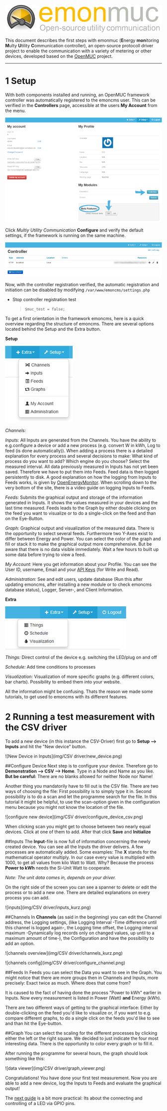 ![emonmuc header](img/emonmuc-logo.png)

This document describes the first steps with emonmuc (**E**nergy **mon**itoring **M**ulty **U**tility **C**ommunication controller), an open-source protocoll driver project to enable the communication with a variety of metering or other devices, developed based on the [OpenMUC](https://www.openmuc.org/) project.

---------------

# 1 Setup

With both components installed and running, an OpenMUC framework controller was automatically registered to the emoncms user. This can be verified in the **Controllers** page, accessible at the users **My Account** from the menu. 

![emonmuc user](img/emonmuc-user.png)

Click *Multiy Utility Communication* **Configure** and verify the default settings, if the framework is running on the same machine.  

![emonmuc controllers](img/emonmuc-controllers.jpg)

 Now, with the controller registration verified, the automatic registration and initiation can be disabled by modifying `/var/www/emoncms/settings.php`

- Stop controller registration test
   >     $muc_test = false;

To get a first orientation in the framework emoncms, here is a quick overview regarding the structure of emoncms. There are several options located behind the Setup and the Extra button.

**Setup**

![emonmuc setup](img/emonmuc-setup.png)

*Channels:*

*Inputs:* All Inputs are generated from the Channels. You have the ability to e.g.configure a device or add a new process (e.g. convert W in kWh, Log to feed (is done automatically)). When adding a process there is a detailed explanation for every process and several decisions to make: What kind of process do you want to add? Which engine do you choose? Select the measured interval. All data previously measured in Inputs has not yet been saved. Therefore we have to put them into Feeds. Feed data is then logged persistently to disk. A good explanation on how the logging from Inputs to Feeds works, is given by [OpenEnergyMonitor](https://guide.openenergymonitor.org/setup/local/). When scrolling down to the very bottom of the site, there is a video guide on logging Inputs to Feeds. 

*Feeds:* Submits the graphical output and storage of the information generated in Inputs. It shows the values measured in your devices and the last time measured. Feeds leads to the Graph by either double clicking on the feed you want to visualize or to do a single-click on the feed and than on the Eye-Button.

*Graph:* Graphical output and visualization of the measured data. There is the opportunity to select several feeds. Furthermore two Y-Axes exist to differ between Energy and Power. You can select the color of the graph and fill or stack it to make the graphical output more comprehensive. But be aware that there is no data visible immediately. Wait a few hours to built up some data before trying to view a feed.

*My Account:* Here you get information about your Profile. You can see the User ID, username, Email and your [API Keys](https://cloud.google.com/endpoints/docs/openapi/when-why-api-key) (for Write and Read).

*Administration:* See and edit users, update database (Run this after updating emoncms, after installing a new module or to check emoncms database status), Logger, Server-, and Client Information. 

**Extra**

![emonmuc-extra](img/emonmuc-extra.png)

*Things:* Direct control of the device e.g. switching the LED/plug on and off

*Schedule:* Add time conditions to processes

*Visualization:* Visualization of more specific graphs (e.g. different colors, bar charts). Possibility to embed them into your website. 

All the information might be confusing. Thats the reason we made some tutorials, to get used to emoncms with its different features. 

# 2 Running a test measurement with the CSV driver 

To add a new device (in this instance the CSV-Driver) first go to **Setup --> Inputs** and hit the "New device" button.


![New Device in Inputs](img/CSV driver/new_device.png)

##Configure Device
Next step is to configure your device. Therefore go to **Demonstration --> CSV --> Home**. Type in a Node and Name as you like. **But be careful:** There are no blanks allowed for neither Node nor Name! 

Another thing you mandatorily have to fill out is the CSV file. There are two ways of choosing the file: First possibility is to simply type it in. Second possibility is to do a scan and let the programme search for the file. In this tutorial it might be helpful, to use the scan-option given in the configuration menu because you might not know the location of the file.

![configure new device](img/CSV driver/configure_device_csv.png)

When clicking scan you might get to choose between two nearly equal devices. Click at one of them to add. After that click **Save** and **Initialize**  

##Inputs
The **Input**-file is now full of information concerning the newly created device. You can see all the Inputs the driver delivers. A few processes are automatically added. Some examples: The **X** stands for the mathematical operator multiply. In our case every value is multiplied with 1000, to get all values from kilo Watt to Watt. Why? Because the process **Power to kWh** needs the Si-Unit Watt to cooperate.

*Note: The unit data comes in, depends on your driver.*

On the right side of the screen you can see a spanner to delete or edit the process or to add a new one. There are detailed explanations on every process you can add. 

![inputs](img/CSV driver/inputs_kurz.png)

##Channels
In **Channels** (as said in the beginning) you can edit the Channel address, the Logging settings, (like Logging Interval -Time difference until this channel is logged again-, the Logging time offset, the Logging interval
 maximum -Dynamically log records only on changed values, up until to a maximum amount of time-), the Configuration and have the possibility to add an option. 
 
![channels overview](img/CSV driver/channels_kurz.png)

![channels config](img/CSV driver/configure_channel.png)

##Feeds
In Feeds you can select the Data you want to see in the Graph. You might notice that there are more groups then in Channels and Inputs, more precisely: Exact twice as much. Where does that come from?

It is caused to the fact of having done the process "Power to kWh" earlier in Inputs. Now every measurement is listed in Power (Watt) **and** Energy (kWh).

There are two different ways of getting to the graphical interface: Either by double-clicking on the feed you'd like to visualize or, if you want to e.g. compare different graphs, to do a single click on the feeds you'd like to see and than hit the Eye-button.

##Graph
You can select the scaling for the different processes by clicking either the left or the right square. We decided to just indicate the four most interesting data. There is the opportunity to color every graph or to fill it.

After running the programme for several hours, the graph should look something like this: 

![data viewer](img/CSV driver/graph_viewer.png)

Congratulations! You have done your first test measurement. Now you are able to add a new device, log the Inputs to Feeds and evaluate the graphical output! 

The [next guide](connectingLED.md) is a bit more practical: Its about the connecting and controlling of a LED via GPIO pins.

